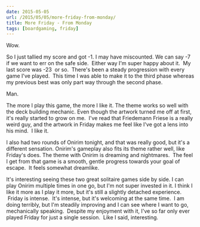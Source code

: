 ```yaml
---
date: 2015-05-05
url: /2015/05/05/more-friday-from-monday/
title: More Friday - From Monday
tags: [boardgaming, friday]
---
```


Wow.

So I just tallied my score and got -1.  I may have miscounted.  We can say -7 if we want to err on the safe side.  Either way I'm super happy about it.  My last score was -23  or so.  There's been a steady progression with every game I've played.  This time I was able to make it to the third phase whereas my previous best was only part way through the second phase.

Man.

The more I play this game, the more I like it.  The theme works so well with the deck building mechanic.  Even though the artwork turned me off at first, it's really started to grow on me.  I've read that Friedemann Friese is a really weird guy, and the artwork in Friday makes me feel like I've got a lens into his mind.  I like it.

I also had two rounds of Onirim tonight, and that was really good, but it's a different sensation.  Onirim's gameplay also fits its theme rather well, like Friday's does.  The theme with Onirim is dreaming and nightmares.  The feel I get from that game is a smooth, gentle progress towards your goal of escape.  It feels somewhat dreamlike.

It's interesting seeing these two great solitaire games side by side.  I can play Onirim multiple times in one go, but I'm not super invested in it.  I think I like it more as I play it more, but it's still a slightly detached experience.  Friday is intense.  It's intense, but it's welcoming at the same time.  I am doing terribly, but I'm steadily improving and I can see where I want to go, mechanically speaking.  Despite my enjoyment with it, I've so far only ever played Friday for just a single session.  Like I said, interesting.